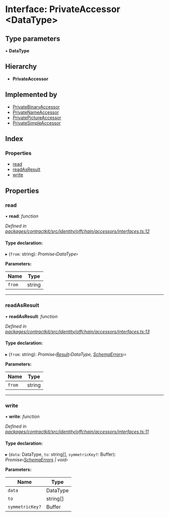# Interface: PrivateAccessor <**DataType**>

## Type parameters

▪ **DataType**

## Hierarchy

* **PrivateAccessor**

## Implemented by

* [PrivateBinaryAccessor](../classes/_contractkit_src_identity_offchain_accessors_binary_.privatebinaryaccessor.md)
* [PrivateNameAccessor](../classes/_contractkit_src_identity_offchain_accessors_name_.privatenameaccessor.md)
* [PrivatePictureAccessor](../classes/_contractkit_src_identity_offchain_accessors_pictures_.privatepictureaccessor.md)
* [PrivateSimpleAccessor](../classes/_contractkit_src_identity_offchain_accessors_simple_.privatesimpleaccessor.md)

## Index

### Properties

* [read](_contractkit_src_identity_offchain_accessors_interfaces_.privateaccessor.md#read)
* [readAsResult](_contractkit_src_identity_offchain_accessors_interfaces_.privateaccessor.md#readasresult)
* [write](_contractkit_src_identity_offchain_accessors_interfaces_.privateaccessor.md#write)

## Properties

###  read

• **read**: *function*

*Defined in [packages/contractkit/src/identity/offchain/accessors/interfaces.ts:12](https://github.com/celo-org/celo-monorepo/blob/master/packages/contractkit/src/identity/offchain/accessors/interfaces.ts#L12)*

#### Type declaration:

▸ (`from`: string): *Promise‹DataType›*

**Parameters:**

Name | Type |
------ | ------ |
`from` | string |

___

###  readAsResult

• **readAsResult**: *function*

*Defined in [packages/contractkit/src/identity/offchain/accessors/interfaces.ts:13](https://github.com/celo-org/celo-monorepo/blob/master/packages/contractkit/src/identity/offchain/accessors/interfaces.ts#L13)*

#### Type declaration:

▸ (`from`: string): *Promise‹[Result](../modules/_base_src_result_.md#result)‹DataType, [SchemaErrors](../modules/_contractkit_src_identity_offchain_accessors_errors_.md#schemaerrors)››*

**Parameters:**

Name | Type |
------ | ------ |
`from` | string |

___

###  write

• **write**: *function*

*Defined in [packages/contractkit/src/identity/offchain/accessors/interfaces.ts:11](https://github.com/celo-org/celo-monorepo/blob/master/packages/contractkit/src/identity/offchain/accessors/interfaces.ts#L11)*

#### Type declaration:

▸ (`data`: DataType, `to`: string[], `symmetricKey?`: Buffer): *Promise‹[SchemaErrors](../modules/_contractkit_src_identity_offchain_accessors_errors_.md#schemaerrors) | void›*

**Parameters:**

Name | Type |
------ | ------ |
`data` | DataType |
`to` | string[] |
`symmetricKey?` | Buffer |

